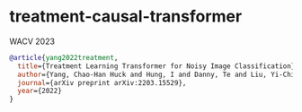 # treatment-causal-transformer
WACV 2023


```bib
@article{yang2022treatment,
  title={Treatment Learning Transformer for Noisy Image Classification},
  author={Yang, Chao-Han Huck and Hung, I and Danny, Te and Liu, Yi-Chieh and Chen, Pin-Yu},
  journal={arXiv preprint arXiv:2203.15529},
  year={2022}
}
```
